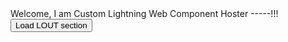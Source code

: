    <div id='targetlout'>Welcome, I am Custom Lightning Web Component Hoster -----!!!</div>
<button onclick="login()">Load LOUT section</button>

<script>
    function login() {
	    var newdiv = document.createElement('div');
		newdiv.setAttribute("id", "lightningout");		
                     document.body.appendChild(newdiv);   
		
		
		$Lightning.use(
		'c:Lout_webinquiryapp', // name of the Lightning app
		function () {
      // Callback once framework and app loaded
		$Lightning.createComponent(
        'c:Loutwebinquirydev', // top-level component of your app
        {

        }, // attributes to set on the component when created
        'lightningout', // the DOM location to insert the component
        function (cmp) {
          // callback when component is created and active on the page
			}
		);
		},
	'https://chandrangshu-dev-ed.my.site.com'
  );
		}
</script>
<script src="https://chandrangshu-dev-ed.my.site.com/lightning/lightning.out.js"></script>

